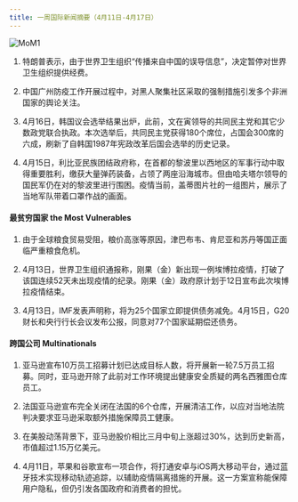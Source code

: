 ```yaml
---
title: 一周国际新闻摘要（4月11日-4月17日）
---
```


![MoM1](https://seth-1254428880.cos.ap-shanghai.myqcloud.com/%E6%9C%9D%E9%98%B3.jpg)

1. 特朗普表示，由于世界卫生组织“传播来自中国的误导信息”，决定暂停对世界卫生组织提供经费。

2. 中国广州防疫工作开展过程中，对黑人聚集社区采取的强制措施引发多个非洲国家的舆论关注。

3. 4月16日，韩国议会选举结果出炉，此前，文在寅领导的共同民主党和其它少数政党联合执政。本次选举后，共同民主党获得180个席位，占国会300席的六成，刷新了自韩国1987年宪政改革后国会选举的历史记录。

4. 4月15日，利比亚民族团结政府称，在首都的黎波里以西地区的军事行动中取得重要胜利，缴获大量弹药装备，占领了两座沿海城市。但由哈夫塔尔领导的国民军仍在对的黎波里进行围困。疫情当前，盖蒂图片社的一组图片，展示了当地军队带着口罩作战的画面。

<!--more-->

#### 最贫穷国家 the Most Vulnerables
1. 由于全球粮食贸易受阻，粮价高涨等原因，津巴布韦、肯尼亚和苏丹等国正面临严重粮食危机。

2. 4月13日，世界卫生组织通报称，刚果（金）新出现一例埃博拉疫情，打破了该国连续52天未出现疫情的纪录。刚果（金）政府原计划于12日宣布此次埃博拉疫情结束。

3. 4月13日，IMF发表声明称，将为25个国家立即提供债务减免。4月15日，G20财长和央行行长会议发布公报，同意对77个国家延期偿还债务。

#### 跨国公司 Multinationals
1. 亚马逊宣布10万员工招募计划已达成目标人数，将开展新一轮7.5万员工招募。同时，亚马逊开除了此前对工作环境提出健康安全质疑的两名西雅图仓库员工。

2. 法国亚马逊宣布完全关闭在法国的6个仓库，开展清洁工作，以应对当地法院判决要求亚马逊采取额外措施保障员工健康。

3. 在美股动荡背景下，亚马逊股价相比三月中旬上涨超过30%，达到历史新高，市值超过1.15万亿美元。

4. 4月11日，苹果和谷歌宣布一项合作，将打通安卓与iOS两大移动平台，通过蓝牙技术实现移动轨迹追踪，以辅助疫情隔离措施的开展。这一方案宣称能保障用户隐私，但仍引发各国政府和消费者的担忧。


 